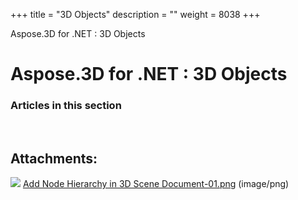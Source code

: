 +++
title = "3D Objects" 
description = "" 
weight = 8038 
+++

Aspose.3D for .NET : 3D Objects  

# Aspose.3D for .NET : 3D Objects


### Articles in this section

           

 

## Attachments:

![](https://docs2.aspose.com/3d/net/images/icons/bullet_blue.gif) [Add Node Hierarchy in 3D Scene Document-01.png](https://docs2.aspose.com/3d/net/attachments/19923244/20119579.png) (image/png)  

